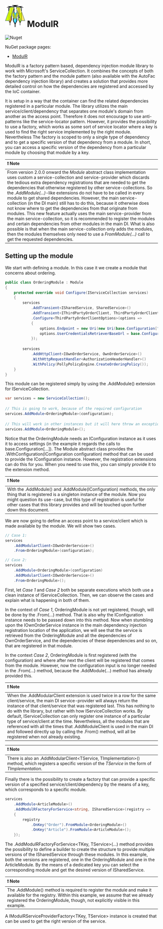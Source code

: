 # <img src=".\docs\ModulR-logo.png" width="13%" height="13%"> ModulR

![Nuget](https://img.shields.io/nuget/v/ModulR?color=green&style=plastic)

NuGet package pages:
- [ModulR](https://www.nuget.org/packages/ModulR/)

ModulR is a factory pattern based, dependency injection module library to work with Microsoft's ServiceCollection. It combines the concepts of both the factory pattern and the module pattern (also available with the AutoFac dependency injection library) and creates a solution that provides more detailed control on how the dependencies are registered and accessed by the IoC container. 

It is setup in a way that the container can find the related dependencies registered in a particular module. The library utilizes the main service/client/dependency that separates one module's domain from another as the access point. Therefore it does not encourage to use anti-patterns like the service-locator pattern. However, it provides the possibility to use a factory, which works as some sort of service locator where a key is used to find the right service implemented by the right module. Nevertheless The factory is scoped to only a single type of dependency and to get a specific version of that dependency from a module. In short, you can access a specific version of the dependency from a particular module by choosing that module by a key.

| :exclamation: **Note**                                       |
| :----------------------------------------------------------- |
| From version 2.0.0 onward the *Module* abstract class implementation uses custom a service-collection and service-provider which discards the tedious extra dependency registrations that are needed to get the dependencies that otherwise registered by other service-collections. So the *.AddModule<TModule>(...)*-like extensions do not have to be called in every module to get shared dependencies. However, the main service-collection (in the DI main) still has to do this, because it otherwise does not know where to get the dependencies from that originate from modules. This new feature actually uses the main service-provider from the main service-collection, so it is recommended to register the modules and certain dependencies from other modules in the main DI. What is also possible is that when the main service-collection only adds the modules, then the modules themselves only need to use a *FromModule<TModule>(...)* call to get the requested dependencies. |



## Setting up the module

We start with defining a module. In this case it we create a module that concerns about ordering.

```c#
public class OrderingModule : Module
{
    protected override void Configure(IServiceCollection services)
    {
        services
            .AddTransient<ISharedService, SharedService>()
            .AddTransient<IThirdPartyOrderClient, ThirdPartyOrderClient>()
            .Configure<ThirdPartyOrderClientOptions>(options =>
            {
                options.Endpoint = new Uri(new Uri(base.Configuration["ThirdParty:BaseEndpoint"]), "/order/");
                options.UserCredentialsRetrieverBaseUrl = base.Configuration["ThirdParty:KeyVaultBaseAddress"];
            });
        
        services
            .AddHttpClient<IOwnOrderService, OwnOrderService>()
            .WithHttpRequestHandler<AuthorizationHeaderHandler>()
            .WithPolicy(PollyPolicyEngine.CreateOrderingPolicy());
    }
}
```

This module can be registered simply by using the .AddModule<TModule>() extension for IServiceCollection.

```c#
var services = new ServiceCollection();

// This is going to work, because of the required configuration
services.AddModule<OrderingModule>(configuration);

// This will work in other instances but it will here throw an exception eventually, because the OrderingModule needs the configuration
services.AddModule<OrderingModule>();
```

Notice that the OrderingModule needs an IConfiguration instance as it uses it to access settings (in the example it regards the calls to base.Configuration[...]). The Module abstract class provides the .WithConfiguration(IConfiguration configuration) method that can be used to provide the IConfiguration instance. However, the registration extensions can do this for you. When you need to use this, you can simply provide it to the extension method.

| :exclamation: **Note**                                       |
| :------------------------------------------------------------ |
| With the .AddModule<TModule>() and .AddModule<TModule>(IConfiguration) methods, the only thing that is registered is a singleton instance of the module. Now you might question its use-case, but this type of registration is useful for other cases that this library provides and will be touched upon further down this document. |

We are now going to define an access point to a service/client which is made available by the module. We will show two cases.

```c#
// Case 1:
services
    .AddModularClient<IOwnOrderService>()
    .From<OrderingModule>(configuration);
```

```c#
// Case 2:
services
    .AddModule<OrderingModule>(configuration)
    .AddModularClient<IOwnOrderService>()
    .From<OrderingModule>();
```

First, let *Case 1* and *Case 2* both be separate executions which both use a clean instance of IServiceCollection. Then, we can observe the cases and explain what is happening in both of them.

In the context of *Case 1*, OrderingModule is not yet registered, though, will be done by the .From<TModule>(...) method. That is also why the IConfiguration instance needs to be passed down into this method. Now when stumbling upon the IOwnOrderService instance in the main dependency injection registration location of the application, we will see that the service is retrieved from the OrderingModule and all the dependencies of OwnOrderService, and the dependencies of these dependencies and so on, that are registered in that module. 

In the context *Case 2*, OrderingModule is first registered (with the configuration) and where after next the client will be registered that comes from the module. However, now the configuration input is no longer needed in the .From<TModule>(...) method, because the .AddModule<TModule>(...) method has already provided this.

| :exclamation: **Note**                                       |
| :------------------------------------------------------------ |
| When the .AddModularClient extension is used twice in a row for the same client/service, the main DI service-provider will always return the instance of that client/service that was registered last. This has nothing to do with the library, but rather with how IServiceCollection works. By default, IServiceCollection can only register one instance of a particular type of service/client at the time. Nevertheless, all the modules that are referenced with all the times that .AddModuleClient is used in the main DI and followed directly up by calling the .From<TModule>() method, will all be registered when not already existing. |

| :exclamation: **Note**                                       |
| :------------------------------------------------------------ |
| There is also an .AddModularClient<TService, TImplementation>() method, which registers a specific version of the *TService* in the form of *TImplementation*. |

Finally there is the possibility to create a factory that can provide a specific version of a specified service/client/dependency by the means of a key, which corresponds to a specific module.

```c#
services
    .AddModule<ArticleModule>()
    .AddModulRFactoryForService<string, ISharedService>(registry =>
    {
        registry
            .OnKey("Order").FromModule<OrderingModule>()
            .OnKey("Article").FromModule<ArticleModule>();
    });
```

The .AddModulRFactoryForService<TKey, TService>(...) method provides the possibility to define a builder to create the structure to provide multiple versions of the ISharedService through these modules. In this example, both the versions are registered, one in the OrderingModule and one in the ArticleModule. By the means of a dedicated key you can select the corresponding module and get the desired version of ISharedService.

| :exclamation: **Note**                                       |
| :------------------------------------------------------------ |
| The .AddModule<ArticleModule>() method is required to register the module and make it available for the registry. Within this example, we assume that we already registered the OrderingModule, though, not explicitly visible in this example. |

A IModulRServiceProviderFactory<TKey, TService> instance is created that can be used to get the right version of the service.

